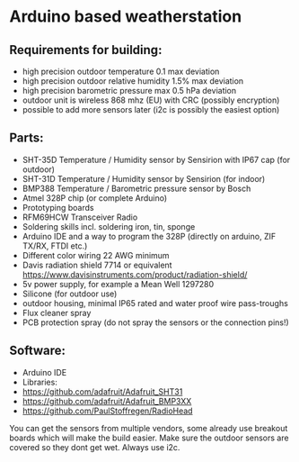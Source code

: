 # Arduino based weatherstation

## Requirements for building:
* high precision outdoor temperature 0.1 max deviation
* high precision outdoor relative humidity 1.5% max deviation
* high precision barometric pressure max 0.5 hPa deviation
* outdoor unit is wireless 868 mhz (EU) with CRC (possibly encryption)
* possible to add more sensors later (i2c is possibly the easiest option)

## Parts:
* SHT-35D Temperature / Humidity sensor by Sensirion with IP67 cap (for outdoor)
* SHT-31D Temperature / Humidity sensor by Sensirion (for indoor)
* BMP388 Temperature / Barometric pressure sensor by Bosch
* Atmel 328P chip (or complete Arduino)
* Prototyping boards
* RFM69HCW Transceiver Radio
* Soldering skills incl. soldering iron, tin, sponge
* Arduino IDE and a way to program the 328P (directly on arduino, ZIF TX/RX, FTDI etc.)
* Different color wiring 22 AWG minimum
* Davis radiation shield 7714 or equivalent https://www.davisinstruments.com/product/radiation-shield/
* 5v power supply, for example a Mean Well 1297280
* Silicone (for outdoor use)
* outdoor housing, minimal IP65 rated and water proof wire pass-troughs
* Flux cleaner spray
* PCB protection spray (do not spray the sensors or the connection pins!)

## Software:
* Arduino IDE
* Libraries: 
 * https://github.com/adafruit/Adafruit_SHT31
 * https://github.com/adafruit/Adafruit_BMP3XX
 * https://github.com/PaulStoffregen/RadioHead

You can get the sensors from multiple vendors, some already use breakout boards which will make the 
build easier. Make sure the outdoor sensors are covered so they dont get wet. Always use i2c.
